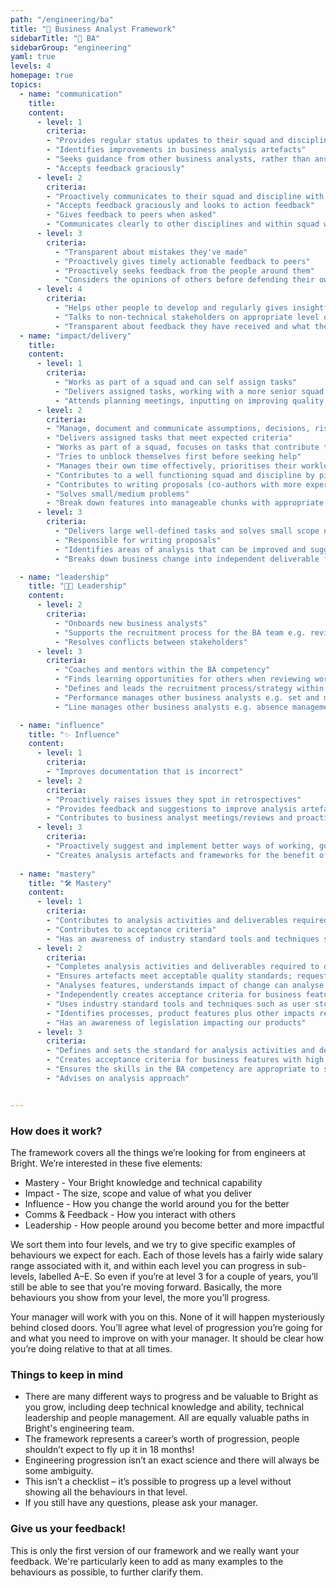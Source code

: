```yaml
---
path: "/engineering/ba"
title: "💼 Business Analyst Framework"
sidebarTitle: "💼 BA"
sidebarGroup: "engineering"
yaml: true
levels: 4
homepage: true
topics:
  - name: "communication"
    title:
    content:
      - level: 1
        criteria:
        - "Provides regular status updates to their squad and discipline"
        - "Identifies improvements in business analysis artefacts"
        - "Seeks guidance from other business analysts, rather than answers"
        - "Accepts feedback graciously"
      - level: 2
        criteria:
        - "Proactively communicates to their squad and discipline with what they are working on, why, how it's going and when they need help"
        - "Accepts feedback graciously and looks to action feedback"
        - "Gives feedback to peers when asked"
        - "Communicates clearly to other disciplines and within squad with little need for clarification"
      - level: 3
        criteria:
          - "Transparent about mistakes they've made"
          - "Proactively gives timely actionable feedback to peers"
          - "Proactively seeks feedback from the people around them"
          - "Considers the opinions of others before defending their own"
      - level: 4
        criteria:
          - "Helps other people to develop and regularly gives insightful, useful feedback to those around them"
          - "Talks to non-technical stakeholders on appropriate level of abstraction"
          - "Transparent about feedback they have received and what they are going to do differently"
  - name: "impact/delivery"
    title:
    content:
      - level: 1
        criteria:
          - "Works as part of a squad and can self assign tasks"
          - "Delivers assigned tasks, working with a more senior squad or discipline member, and able to take feedback to improve their work"
          - "Attends planning meetings, inputting on improving quality early and can identify simple risks"
      - level: 2
        criteria:
        - "Manage, document and communicate assumptions, decisions, risks, issues and dependencies"
        - "Delivers assigned tasks that meet expected criteria"
        - "Works as part of a squad, focuses on tasks that contribute to squad goals"
        - "Tries to unblock themselves first before seeking help"
        - "Manages their own time effectively, prioritises their workload well, on time for meetings, aware when blocking others and unblocks"
        - "Contributes to a well functioning squad and discipline by picking ups tasks that need to be done to unblock.  Pairs with others if unable to complete task alone" 
        - "Contributes to writing proposals (co-authors with more experienced analyst)"
        - "Solves small/medium problems"
        - "Break down features into manageable chunks with appropriate measurable acceptance criteria"
      - level: 3
        criteria:
          - "Delivers large well-defined tasks and solves small scope not-well-defined problems"
          - "Responsible for writing proposals"
          - "Identifies areas of analysis that can be improved and suggests improvements"
          - "Breaks down business change into independent deliverable features that give value, can be estimated and appropriately sized"

  - name: "leadership"
    title: "👩‍💼 Leadership"
    content:
      - level: 2
        criteria:
          - "Onboards new business analysts"
          - "Supports the recruitment process for the BA team e.g. reviewing CVs, attending interviews, feedback on candidates"
          - "Resolves conflicts between stakeholders" 
      - level: 3
        criteria:
          - "Coaches and mentors within the BA competency"
          - "Finds learning opportunities for others when reviewing work and follows up"
          - "Defines and leads the recruitment process/strategy within the BA competency"
          - "Performance manages other business analysts e.g. set and monitor objectives, complete reviews"
          - "Line manages other business analysts e.g. absence management"

  - name: "influence"
    title: "✨ Influence"
    content:
      - level: 1
        criteria:
        - "Improves documentation that is incorrect"
      - level: 2
        criteria:
        - "Proactively raises issues they spot in retrospectives"
        - "Provides feedback and suggestions to improve analysis artefacts"
        - "Contributes to business analyst meetings/reviews and proactively suggests topics for discussion"
      - level: 3
        criteria:
        - "Proactively suggest and implement better ways of working, good practice and encourage continuous improvement in the team"
        - "Creates analysis artefacts and frameworks for the benefit of all analysts"
  
  - name: "mastery"
    title: "🛠️ Mastery"
    content:
      - level: 1
        criteria:
        - "Contributes to analysis activities and deliverables required to deliver change for a product or process"
        - "Contributes to acceptance criteria"
        - "Has an awareness of industry standard tools and techniques such as user stories, business and IT process mapping/swimlanes, data modelling, workshops, interviews"
      - level: 2
        criteria:
        - "Completes analysis activities and deliverables required to deliver change for a product or process autonomously"   
        - "Ensures artefacts meet acceptable quality standards; request peer review/3 amigos"
        - "Analyses features, understands impact of change can analyse what areas will be affected by a change"
        - "Independently creates acceptance criteria for business features with high customer visibility and medium business risk"
        - "Uses industry standard tools and techniques such as user stories, business and IT process mapping/swimlanes, data modelling, workshops, interviews"
        - "Identifies processes, product features plus other impacts required to deliver recommendations"
        - "Has an awareness of legislation impacting our products"
      - level: 3
        criteria:
        - "Defines and sets the standard for analysis activities and deliverables"          
        - "Creates acceptance criteria for business features with high customer visibility and high business risk. Advises others on how to create acceptance criteria"
        - "Ensures the skills in the BA competency are appropriate to satisfy the needs of the organisation"
        - "Advises on analysis approach"       


---
```


### How does it work?
The framework covers all the things we’re looking for from engineers at Bright. We’re interested in these five elements:
- Mastery - Your Bright knowledge and technical capability
- Impact - The size, scope and value of what you deliver
- Influence - How you change the world around you for the better
- Comms & Feedback - How you interact with others
- Leadership - How people around you become better and more impactful

We sort them into four levels, and we try to give specific examples of behaviours we expect for each. Each of those levels has a fairly wide salary range associated with it, and within each level you can progress in sub-levels, labelled A–E. So even if you’re at level 3 for a couple of years, you’ll still be able to see that you’re moving forward. Basically, the more behaviours you show from your level, the more you’ll progress.

Your manager will work with you on this. None of it will happen mysteriously behind closed doors. You’ll agree what level of progression you’re going for and what you need to improve on with your manager. It should be clear how you’re doing relative to that at all times.

### Things to keep in mind
- There are many different ways to progress and be valuable to Bright as you grow, including deep technical knowledge and ability, technical leadership and people management. All are equally valuable paths in Bright's engineering team.
- The framework represents a career’s worth of progression, people shouldn’t expect to fly up it in 18 months!
- Engineering progression isn’t an exact science and there will always be some ambiguity.
- This isn’t a checklist – it’s possible to progress up a level without showing all the behaviours in that level.
- If you still have any questions, please ask your manager.

### Give us your feedback!
This is only the first version of our framework and we really want your feedback.
We're particularly keen to add as many examples to the behaviours as possible, to further clarify them.